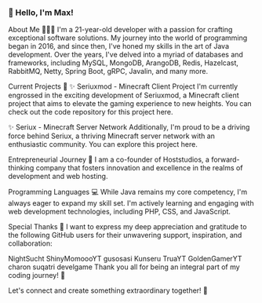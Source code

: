 ### 👋 Hello, I'm Max!
About Me 🧑🏻‍💻
I'm a 21-year-old developer with a passion for crafting exceptional software solutions. My journey into the world of programming began in 2016, and since then, I've honed my skills in the art of Java development. Over the years, I've delved into a myriad of databases and frameworks, including MySQL, MongoDB, ArangoDB, Redis, Hazelcast, RabbitMQ, Netty, Spring Boot, gRPC, Javalin, and many more.

Current Projects 🚀
✨ Seriuxmod - Minecraft Client Project
I'm currently engrossed in the exciting development of Seriuxmod, a Minecraft client project that aims to elevate the gaming experience to new heights. You can check out the code repository for this project here.

✨ Seriux - Minecraft Server Network
Additionally, I'm proud to be a driving force behind Seriux, a thriving Minecraft server network with an enthusiastic community. You can explore this project here.

Entrepreneurial Journey 🏢
I am a co-founder of Hoststudios, a forward-thinking company that fosters innovation and excellence in the realms of development and web hosting.

Programming Languages 💻
While Java remains my core competency, I'm always eager to expand my skill set. I'm actively learning and engaging with web development technologies, including PHP, CSS, and JavaScript.

Special Thanks 🙏
I want to express my deep appreciation and gratitude to the following GitHub users for their unwavering support, inspiration, and collaboration:

NightSucht
ShinyMomoooYT
gusosasi
Kunseru
TruaYT
GoldenGamerYT
charon
suqatri
develgame
Thank you all for being an integral part of my coding journey! 🙌

Let's connect and create something extraordinary together! 🚀

<!--
**NettyChannel/NettyChannel** is a ✨ _special_ ✨ repository because its `README.md` (this file) appears on your GitHub profile.

Here are some ideas to get you started:

- 🔭 I’m currently working on ...
- 🌱 I’m currently learning ...
- 👯 I’m looking to collaborate on ...
- 🤔 I’m looking for help with ...
- 💬 Ask me about ...
- 📫 How to reach me: ...
- 😄 Pronouns: ...
- ⚡ Fun fact: ...
-->
